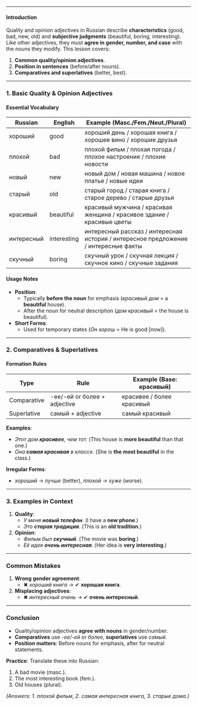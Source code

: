 
---
#### **Introduction**  
Quality and opinion adjectives in Russian describe **characteristics** (good, bad, new, old) and **subjective judgments** (beautiful, boring, interesting). Like other adjectives, they must **agree in gender, number, and case** with the nouns they modify. This lesson covers:  
1. **Common quality/opinion adjectives**.  
2. **Position in sentences** (before/after nouns).  
3. **Comparatives and superlatives** (better, best).  

---

### **1. Basic Quality & Opinion Adjectives**  
#### **Essential Vocabulary**  
| Russian    | English      | Example (Masc./Fem./Neut./Plural)  |  
|------------|-------------|------------------------------------|  
| хороший    | good        | хороший день / хорошая книга / хорошее вино / хорошие друзья |  
| плохой     | bad         | плохой фильм / плохая погода / плохое настроение / плохие новости |  
| новый      | new         | новый дом / новая машина / новое платье / новые идеи |  
| старый     | old         | старый город / старая книга / старое дерево / старые друзья |  
| красивый   | beautiful   | красивый мужчина / красивая женщина / красивое здание / красивые цветы |  
| интересный | interesting | интересный рассказ / интересная история / интересное предложение / интересные факты |  
| скучный    | boring      | скучный урок / скучная лекция / скучное кино / скучные задания |  

#### **Usage Notes**  
- **Position**:  
  - Typically **before the noun** for emphasis (*красивый дом* = a **beautiful** house).  
  - After the noun for neutral description (*дом красивый* = the house is beautiful).  
- **Short Forms**:  
  - Used for temporary states (*Он хорош* = He is good [now]).  

---

### **2. Comparatives & Superlatives**  
#### **Formation Rules**  
| Type        | Rule                          | Example (Base: красивый) |  
|-------------|-------------------------------|--------------------------|  
| Comparative | -ее/-ей or более + adjective  | красивее / более красивый |  
| Superlative | самый + adjective             | самый красивый           |  

**Examples**:  
- *Этот дом **красивее**, чем тот.* (This house is **more beautiful** than that one.)  
- *Она **самая красивая** в классе.* (She is **the most beautiful** in the class.)  

**Irregular Forms**:  
- *хороший → лучше* (better), *плохой → хуже* (worse).  

---

### **3. Examples in Context**  
1. **Quality**:  
   - *У меня **новый телефон***. (I have a **new phone**.)  
   - *Это **старая традиция***. (This is an **old tradition**.)  
2. **Opinion**:  
   - *Фильм был **скучный***. (The movie was **boring**.)  
   - *Её идея **очень интересная***. (Her idea is **very interesting**.)  

---

### **Common Mistakes**  
1. **Wrong gender agreement**:  
   - ✖ *хороший книга* → ✔ **хорошая книга**.  
2. **Misplacing adjectives**:  
   - ✖ *интересный очень* → ✔ **очень интересный**.  

---

### **Conclusion**  
- Quality/opinion adjectives **agree with nouns** in gender/number.  
- **Comparatives** use *-ее/-ей* or *более*, **superlatives** use *самый*.  
- **Position matters**: Before nouns for emphasis, after for neutral statements.  

**Practice**: Translate these into Russian:  
1. A bad movie (masc.).  
2. The most interesting book (fem.).  
3. Old houses (plural).  

*(Answers: 1. плохой фильм, 2. самая интересная книга, 3. старые дома.)*  


